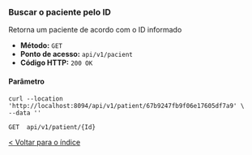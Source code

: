 ### Buscar o paciente pelo ID

Retorna um paciente de acordo com o ID informado

- **Método:** `GET`
- **Ponto de acesso:** `api/v1/pacient`
- **Código HTTP:** `200 OK`

#### Parâmetro

```shell
curl --location 'http://localhost:8094/api/v1/patient/67b9247fb9f06e17605df7a9' \
--data ''
```
    GET  api/v1/patient/{Id}

[< Voltar para o índice](../README.md)
